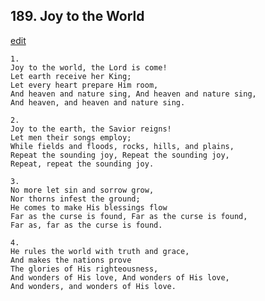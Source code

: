 
## 189.  Joy to the World
[edit](https://docs.google.com/document/d/1BR5EB5JXffAI3m8bY8YOFcJxERSwo72q/edit?mode=html)




    1.
    Joy to the world, the Lord is come!
    Let earth receive her King;
    Let every heart prepare Him room,
    And heaven and nature sing, And heaven and nature sing,
    And heaven, and heaven and nature sing.

    2.
    Joy to the earth, the Savior reigns!
    Let men their songs employ;
    While fields and floods, rocks, hills, and plains,
    Repeat the sounding joy, Repeat the sounding joy,
    Repeat, repeat the sounding joy.

    3.
    No more let sin and sorrow grow,
    Nor thorns infest the ground;
    He comes to make His blessings flow
    Far as the curse is found, Far as the curse is found,
    Far as, far as the curse is found.

    4.
    He rules the world with truth and grace,
    And makes the nations prove
    The glories of His righteousness,
    And wonders of His love, And wonders of His love,
    And wonders, and wonders of His love.
